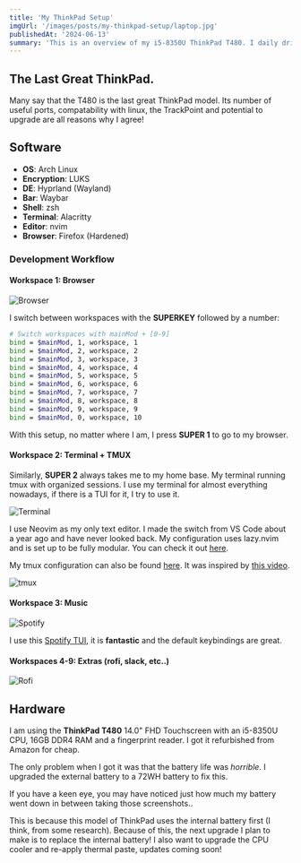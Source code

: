 ```yaml
---
title: 'My ThinkPad Setup'
imgUrl: '/images/posts/my-thinkpad-setup/laptop.jpg'
publishedAt: '2024-06-13'
summary: 'This is an overview of my i5-8350U ThinkPad T480. I daily drive this wonderful laptop, I switched from my M1 macbook pro. Here I explain what modifications I have made and how I set up my development workflow.'
---
```


## The Last Great ThinkPad.

Many say that the T480 is the last great ThinkPad model. Its number of useful ports, compatability with linux, the TrackPoint and potential to upgrade are all reasons why I agree!

## Software

- **OS**: Arch Linux
- **Encryption**: LUKS
- **DE**: Hyprland (Wayland)
- **Bar**: Waybar
- **Shell**: zsh
- **Terminal**: Alacritty
- **Editor**: nvim
- **Browser**: Firefox (Hardened)

### Development Workflow

#### Workspace 1: Browser

![Browser](/images/posts/my-thinkpad-setup/browser.png)

I switch between workspaces with the **SUPERKEY** followed by a number:

```sh
# Switch workspaces with mainMod + [0-9]
bind = $mainMod, 1, workspace, 1
bind = $mainMod, 2, workspace, 2
bind = $mainMod, 3, workspace, 3
bind = $mainMod, 4, workspace, 4
bind = $mainMod, 5, workspace, 5
bind = $mainMod, 6, workspace, 6
bind = $mainMod, 7, workspace, 7
bind = $mainMod, 8, workspace, 8
bind = $mainMod, 9, workspace, 9
bind = $mainMod, 0, workspace, 10
```

With this setup, no matter where I am, I press **SUPER 1** to go to my browser.

#### Workspace 2: Terminal + TMUX

Similarly, **SUPER 2** always takes me to my home base. My terminal running tmux with organized sessions. I use my terminal for almost everything nowadays, if there is a TUI for it, I try to use it.

![Terminal](/images/posts/my-thinkpad-setup/terminal.png)

I use Neovim as my only text editor. I made the switch from VS Code about a year ago and have never looked back. My configuration uses lazy.nvim and is set up to be fully modular. You can check it out [here](https://github.com/HansonSoftware/dotfiles/tree/main/.config/nvim).

My tmux configuration can also be found [here](https://github.com/HansonSoftware/dotfiles/blob/main/.config/tmux/tmux.conf). It was inspired by [this video](https://www.youtube.com/watch?v=DzNmUNvnB04).

![tmux](/images/posts/my-thinkpad-setup/tmux.png)

#### Workspace 3: Music

![Spotify](/images/posts/my-thinkpad-setup/spotify.png)

I use this [Spotify TUI](https://github.com/aome510/spotify-player), it is **fantastic** and the default keybindings are great.

#### Workspaces 4-9: Extras (rofi, slack, etc..)

![Rofi](/images/posts/my-thinkpad-setup/app-selector.png)

## Hardware

I am using the **ThinkPad T480** 14.0" FHD Touchscreen with an i5-8350U CPU, 16GB DDR4 RAM and a fingerprint reader. I got it refurbished from Amazon for cheap.

The only problem when I got it was that the battery life was _horrible_. I upgraded the external battery to a 72WH battery to fix this.

If you have a keen eye, you may have noticed just how much my battery went down in between taking those screenshots..

This is because this model of ThinkPad uses the internal battery first (I think, from some research). Because of this, the next upgrade I plan to make is to replace the internal battery! I also want to upgrade the CPU cooler and re-apply thermal paste, updates coming soon!

